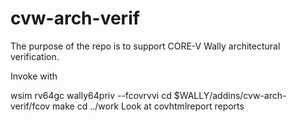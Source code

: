 # cvw-arch-verif
The purpose of the repo is to support CORE-V Wally architectural verification.

Invoke with

wsim rv64gc wally64priv --fcovrvvi
cd $WALLY/addins/cvw-arch-verif/fcov
make 
cd ../work
Look at covhtmlreport reports

